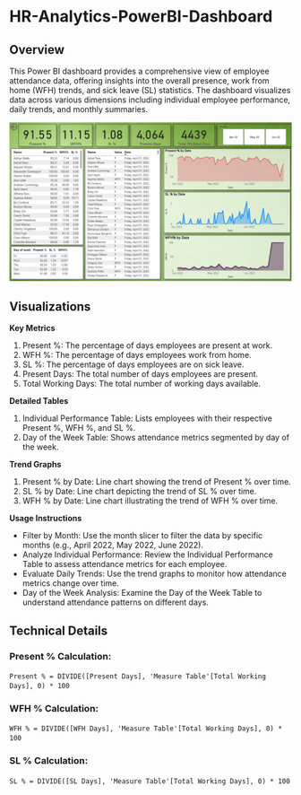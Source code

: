 # HR-Analytics-PowerBI-Dashboard

## Overview
This Power BI dashboard provides a comprehensive view of employee attendance data, offering insights into the overall presence, work from home (WFH) trends, and sick leave (SL) statistics. The dashboard visualizes data across various dimensions including individual employee performance, daily trends, and monthly summaries.

![Dashboard_Image](Dashboard_Image.png)

## Visualizations
**Key Metrics**
1. Present %: The percentage of days employees are present at work.
2. WFH %: The percentage of days employees work from home.
3. SL %: The percentage of days employees are on sick leave.
4. Present Days: The total number of days employees are present.
5. Total Working Days: The total number of working days available.

**Detailed Tables**
1. Individual Performance Table: Lists employees with their respective Present %, WFH %, and SL %.
2. Day of the Week Table: Shows attendance metrics segmented by day of the week.

**Trend Graphs**
1. Present % by Date: Line chart showing the trend of Present % over time.
2. SL % by Date: Line chart depicting the trend of SL % over time.
3. WFH % by Date: Line chart illustrating the trend of WFH % over time.

**Usage Instructions**
- Filter by Month: Use the month slicer to filter the data by specific months (e.g., April 2022, May 2022, June 2022).
- Analyze Individual Performance: Review the Individual Performance Table to assess attendance metrics for each employee.
- Evaluate Daily Trends: Use the trend graphs to monitor how attendance metrics change over time.
- Day of the Week Analysis: Examine the Day of the Week Table to understand attendance patterns on different days.

## Technical Details

### Present % Calculation:

``` Present % = DIVIDE([Present Days], 'Measure Table'[Total Working Days], 0) * 100 ```

### WFH % Calculation:

``` WFH % = DIVIDE([WFH Days], 'Measure Table'[Total Working Days], 0) * 100 ```

### SL % Calculation:

```SL % = DIVIDE([SL Days], 'Measure Table'[Total Working Days], 0) * 100```

